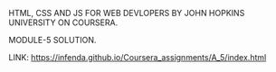 

HTML, CSS AND JS FOR WEB DEVLOPERS BY JOHN HOPKINS UNIVERSITY ON COURSERA.

MODULE-5 SOLUTION.

LINK: https://infenda.github.io/Coursera_assignments/A_5/index.html
